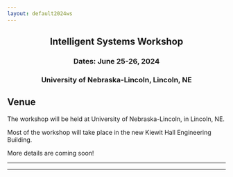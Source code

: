 ```yaml
---
layout: default2024ws
---
```


<h2 align="center">Intelligent Systems Workshop</h2>
<h3 align="center">Dates: June 25-26, 2024</h3>
<h3 align="center">University of Nebraska-Lincoln, Lincoln, NE</h3>

## Venue
The workshop will be held at University of Nebraska-Lincoln, in Lincoln, NE.

Most of the workshop will take place in the new Kiewit Hall Engineering Building.
<!-- Most of the workshop will take place in the Aerospace Engineering Sciences Building, [??](??) ??, ??, NE ?????</a>.-->

More details are coming soon!
<!--The ?? building is a short ?? min car ride or ?? min walk from hotels along ?? Boulevard, and about ??-?? mins walk from the ?? Hotel on the ?? Trail. The ?? Bus also connects ?? Campus to ?? Campus (be sure to get on the “?? Bus”, NOT the “??” bus!). -->

<!--For more details, see the <a href="">workshop program</a> online.-->
<!--
### Parking:
There is free street parking in residential area across street from ?? Campus.
* short-term visitor lot (Lot ??) with pay station next to ?? Building on ?? Campus ($?? per hour)
* other short-term pay station lots on ?? Campus: Lot ??, ??). ?? Campus parking lot map: []()

If parking on ?? Campus (?? mile up road on ?? avenue), use short-term pay station lots (Lots ??, ??, or ??) and then take free ?? shuttle bus from ?? Campus to ?? Campus along ?? avenue (departs every ?? mins – use the free ?? App to track stops and arrival/departures).  ?? Campus parking lot map: []()
-->
* * *
* * *

<!-- --end-of-page-- -->
